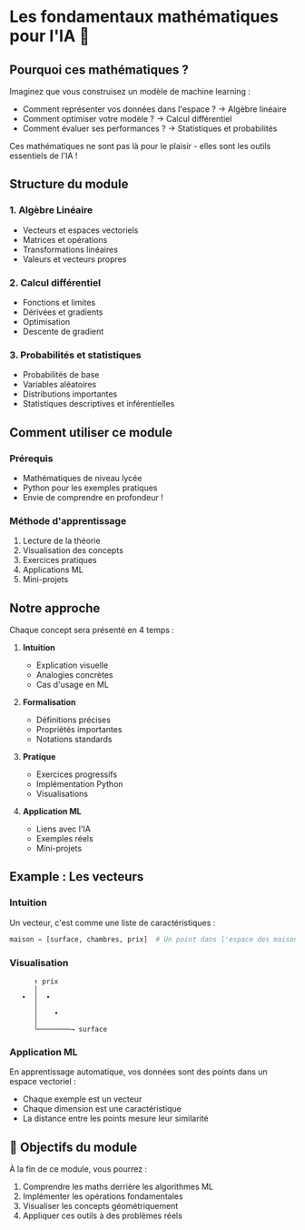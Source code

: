 # Les fondamentaux mathématiques pour l'IA 🔢

## Pourquoi ces mathématiques ?

Imaginez que vous construisez un modèle de machine learning :

- Comment représenter vos données dans l'espace ? → Algèbre linéaire
- Comment optimiser votre modèle ? → Calcul différentiel
- Comment évaluer ses performances ? → Statistiques et probabilités

Ces mathématiques ne sont pas là pour le plaisir - elles sont les outils essentiels de l'IA !

## Structure du module

### 1. Algèbre Linéaire

- Vecteurs et espaces vectoriels
- Matrices et opérations
- Transformations linéaires
- Valeurs et vecteurs propres

### 2. Calcul différentiel

- Fonctions et limites
- Dérivées et gradients
- Optimisation
- Descente de gradient

### 3. Probabilités et statistiques

- Probabilités de base
- Variables aléatoires
- Distributions importantes
- Statistiques descriptives et inférentielles

## Comment utiliser ce module

### Prérequis

- Mathématiques de niveau lycée
- Python pour les exemples pratiques
- Envie de comprendre en profondeur !

### Méthode d'apprentissage

1. Lecture de la théorie
2. Visualisation des concepts
3. Exercices pratiques
4. Applications ML
5. Mini-projets

## Notre approche

Chaque concept sera présenté en 4 temps :

1. **Intuition**

   - Explication visuelle
   - Analogies concrètes
   - Cas d'usage en ML

2. **Formalisation**

   - Définitions précises
   - Propriétés importantes
   - Notations standards

3. **Pratique**

   - Exercices progressifs
   - Implémentation Python
   - Visualisations

4. **Application ML**
   - Liens avec l'IA
   - Exemples réels
   - Mini-projets

## Example : Les vecteurs

### Intuition

Un vecteur, c'est comme une liste de caractéristiques :

```python
maison = [surface, chambres, prix]  # Un point dans l'espace des maisons
```

### Visualisation

```
      ↑ prix
      │
   •  │  •
      │
      │    •
      │
      └────────→ surface
```

### Application ML

En apprentissage automatique, vos données sont des points dans un espace vectoriel :

- Chaque exemple est un vecteur
- Chaque dimension est une caractéristique
- La distance entre les points mesure leur similarité

## 🎯 Objectifs du module

À la fin de ce module, vous pourrez :

1. Comprendre les maths derrière les algorithmes ML
2. Implémenter les opérations fondamentales
3. Visualiser les concepts géométriquement
4. Appliquer ces outils à des problèmes réels
